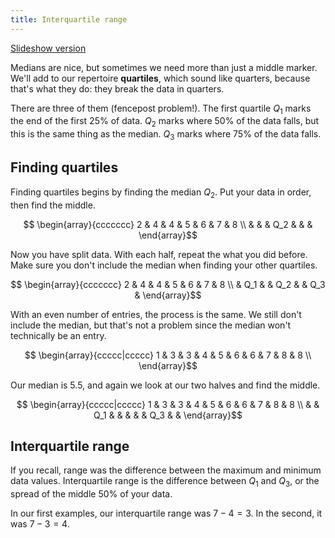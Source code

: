 ```yaml
---
title: Interquartile range
---
```


[Slideshow version](https://1drv.ms/p/c/c4097c61e06a2b97/EVlpcKHPntZIkfTwIMkDOQsBGOOI2LHpbwv1MVYBvRGRcA?e=LY1iCR)

Medians are nice, but sometimes we need more than just a middle marker. We'll add to our repertoire **quartiles**, which sound like quarters, because that's what they do: they break the data in quarters.

There are three of them (fencepost problem!). The first quartile $Q_1$ marks the end of the first 25% of data. $Q_2$ marks where 50% of the data falls, but this is the same thing as the median. $Q_3$ marks where 75% of the data falls.

## Finding quartiles

Finding quartiles begins by finding the median $Q_2$. Put your data in order, then find the middle.

$$ \begin{array}{ccccccc}
2 & 4 & 4 & 5   & 6 & 7 & 8 \\
  &   &   & Q_2 &   &   &
\end{array}$$

Now you have split data. With each half, repeat the what you did before. Make sure you don't include the median when finding your other quartiles.

$$ \begin{array}{ccccccc}
2 & 4    & 4 & 5   & 6 & 7 & 8 \\
  & Q_1  &   & Q_2 &   & Q_3  &
\end{array}$$

With an even number of entries, the process is the same. We still don't include the median, but that's not a problem since the median won't technically be an entry.

$$ \begin{array}{ccccc|ccccc}
1 & 3 & 3 & 4 & 5 & 6 & 6 & 7 & 8 & 8 \\
\end{array}$$

Our median is 5.5, and again we look at our two halves and find the middle.

$$ \begin{array}{ccccc|ccccc}
1 & 3 & 3   & 4 & 5 & 6 & 6 & 7 & 8 & 8 \\
  &   & Q_1 &   &   &   &   & Q_3  &   &
\end{array}$$

## Interquartile range

If you recall, range was the difference between the maximum and minimum data values. Interquartile range is the difference between $Q_1$ and $Q_3$, or the spread of the middle 50% of your data.

In our first examples, our interquartile range was $7-4 = 3$. In the second, it was $7-3 = 4$.
